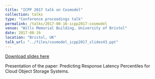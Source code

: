 ```yaml
---
title: "ICPP 2017 talk on Cosmodel"
collection: talks
type: "Conference proceedings talk"
permalink: /talks/2017-08-16-icpp2017-cosmodel
venue: "Wills Memorial Building, University of Bristol"
date: 2017-08-16
location: "Bristol, UK"
talk_url: "../files/cosmodel_icpp2017_slides43.ppt"
---
```


[Download slides here](../files/cosmodel_icpp2017_slides43.ppt)

Presentation of the paper: Predicting Response Latency Percentiles for Cloud Object Storage Systems.
